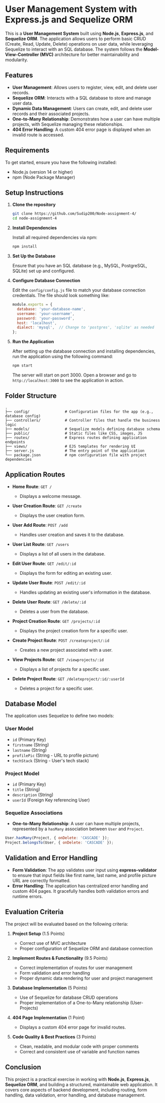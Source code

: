 # User Management System with Express.js and Sequelize ORM

This is a **User Management System** built using **Node.js**, **Express.js**, and **Sequelize ORM**. The application allows users to perform basic CRUD (Create, Read, Update, Delete) operations on user data, while leveraging Sequelize to interact with an SQL database. The system follows the **Model-View-Controller (MVC)** architecture for better maintainability and modularity.

## Features

- **User Management**: Allows users to register, view, edit, and delete user records.
- **Sequelize ORM**: Interacts with a SQL database to store and manage user data.
- **Dynamic Data Management**: Users can create, edit, and delete user records and their associated projects.
- **One-to-Many Relationship**: Demonstrates how a user can have multiple projects, with Sequelize managing these relationships.
- **404 Error Handling**: A custom 404 error page is displayed when an invalid route is accessed.

## Requirements

To get started, ensure you have the following installed:

- Node.js (version 14 or higher)
- npm (Node Package Manager)

## Setup Instructions

1. **Clone the repository**

   ```bash
   git clone https://github.com/Sudip200/Node-assignment-4/
   cd node-assignment-4
   ```

2. **Install Dependencies**

   Install all required dependencies via npm:

   ```bash
   npm install
   ```

3. **Set Up the Database**

   Ensure that you have an SQL database (e.g., MySQL, PostgreSQL, SQLite) set up and configured.

4. **Configure Database Connection**

   Edit the `config/config.js` file to match your database connection credentials. The file should look something like:

   ```js
   module.exports = {
     database: 'your-database-name',
     username: 'your-username',
     password: 'your-password',
     host: 'localhost',
     dialect: 'mysql',  // Change to 'postgres', 'sqlite' as needed
   };
   ```

5. **Run the Application**

   After setting up the database connection and installing dependencies, run the application using the following command:

   ```bash
   npm start
   ```

   The server will start on port 3000. Open a browser and go to `http://localhost:3000` to see the application in action.

## Folder Structure

```plaintext
.
├── config/                # Configuration files for the app (e.g., database config)
├── controllers/           # Controller files that handle the business logic
├── models/                # Sequelize models defining database schema
├── public/                # Static files like CSS, images, JS
├── routes/                # Express routes defining application endpoints
├── views/                 # EJS templates for rendering UI
├── server.js              # The entry point of the application
└── package.json           # npm configuration file with project dependencies
```

## Application Routes

- **Home Route**: `GET /`
  - Displays a welcome message.
  
- **User Creation Route**: `GET /create`
  - Displays the user creation form.
  
- **User Add Route**: `POST /add`
  - Handles user creation and saves it to the database.
  
- **User List Route**: `GET /users`
  - Displays a list of all users in the database.

- **Edit User Route**: `GET /edit/:id`
  - Displays the form for editing an existing user.

- **Update User Route**: `POST /edit/:id`
  - Handles updating an existing user's information in the database.

- **Delete User Route**: `GET /delete/:id`
  - Deletes a user from the database.

- **Project Creation Route**: `GET /projects/:id`
  - Displays the project creation form for a specific user.

- **Create Project Route**: `POST /createproject/:id`
  - Creates a new project associated with a user.

- **View Projects Route**: `GET /viewprojects/:id`
  - Displays a list of projects for a specific user.

- **Delete Project Route**: `GET /deleteproject/:id/:userId`
  - Deletes a project for a specific user.

## Database Model

The application uses Sequelize to define two models:

### User Model

- `id` (Primary Key)
- `firstname` (String)
- `lastname` (String)
- `profilePic` (String - URL to profile picture)
- `techStack` (String - User's tech stack)

### Project Model

- `id` (Primary Key)
- `title` (String)
- `description` (String)
- `userId` (Foreign Key referencing User)

### Sequelize Associations

- **One-to-Many Relationship**: A user can have multiple projects, represented by a `hasMany` association between `User` and `Project`.

```js
User.hasMany(Project, { onDelete: 'CASCADE' });
Project.belongsTo(User, { onDelete: 'CASCADE' });
```

## Validation and Error Handling

- **Form Validation**: The app validates user input using **express-validator** to ensure that input fields like first name, last name, and profile picture URL are correctly formatted.
- **Error Handling**: The application has centralized error handling and custom 404 pages. It gracefully handles both validation errors and runtime errors.

## Evaluation Criteria

The project will be evaluated based on the following criteria:

1. **Project Setup** (1.5 Points)
   - Correct use of MVC architecture
   - Proper configuration of Sequelize ORM and database connection

2. **Implement Routes & Functionality** (9.5 Points)
   - Correct implementation of routes for user management
   - Form validation and error handling
   - Proper dynamic data rendering for user and project management

3. **Database Implementation** (5 Points)
   - Use of Sequelize for database CRUD operations
   - Proper implementation of a One-to-Many relationship (User-Projects)

4. **404 Page Implementation** (1 Point)
   - Displays a custom 404 error page for invalid routes.

5. **Code Quality & Best Practices** (3 Points)
   - Clean, readable, and modular code with proper comments
   - Correct and consistent use of variable and function names

## Conclusion

This project is a practical exercise in working with **Node.js**, **Express.js**, **Sequelize ORM**, and building a structured, maintainable web application. It covers core aspects of backend development, including routing, form handling, data validation, error handling, and database management.

